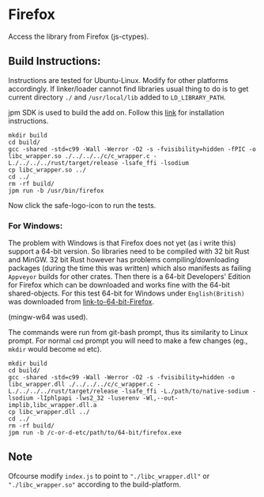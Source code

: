 # Firefox
Access the library from Firefox (js-ctypes).

## Build Instructions:

Instructions are tested for Ubuntu-Linux. Modify for other platforms accordingly. If linker/loader cannot find libraries usual thing to do is to get current directory `./` and `/usr/local/lib` added to `LD_LIBRARY_PATH`.

jpm SDK is used to build the add on. Follow this [link](https://developer.mozilla.org/en-US/Add-ons/SDK/Tools/jpm#Installation) for installation instructions.
```
mkdir build
cd build/
gcc -shared -std=c99 -Wall -Werror -O2 -s -fvisibility=hidden -fPIC -o libc_wrapper.so ./../../../c/c_wrapper.c -L./../../../rust/target/release -lsafe_ffi -lsodium
cp libc_wrapper.so ../
cd ../
rm -rf build/
jpm run -b /usr/bin/firefox
```
Now click the safe-logo-icon to run the tests.

### For Windows:
The problem with Windows is that Firefox does not yet (as i write this) support a 64-bit version. So libraries need to be compiled with 32 bit Rust and MinGW. 32 bit Rust however has problems compiling/downloading packages (during the time this was written) which also manifests as failing `Appveyor` builds for other crates. Then there is a 64-bit Developers' Edition for Firefox which can be downloaded and works fine with the 64-bit shared-objects. For this test 64-bit for Windows under `English(British)` was downloaded from [link-to-64-bit-Firefox](https://www.mozilla.org/en-US/firefox/developer/all/).

(mingw-w64 was used).

The commands were run from git-bash prompt, thus its similarity to Linux prompt. For normal `cmd` prompt you will need to make a few changes (eg., `mkdir` would become `md` etc).
```
mkdir build
cd build/
gcc -shared -std=c99 -Wall -Werror -O2 -s -fvisibility=hidden -o libc_wrapper.dll ./../../../c/c_wrapper.c -L./../../../rust/target/release -lsafe_ffi -L./path/to/native-sodium -lsodium -lIphlpapi -lws2_32 -luserenv -Wl,--out-implib,libc_wrapper.dll.a
cp libc_wrapper.dll ../
cd ../
rm -rf build/
jpm run -b /c-or-d-etc/path/to/64-bit/firefox.exe
```

## Note
Ofcourse modify `index.js` to point to `"./libc_wrapper.dll"` or `"./libc_wrapper.so"` according to the build-platform.
